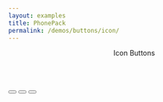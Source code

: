 ```yaml
---
layout: examples
title: PhonePack
permalink: /demos/buttons/icon/
---
```



<header class="header header--shadow">
      <div class="header__title">Icon Buttons</div>
</header>
    
<section class="content content--padding has-header">
        <p>
            <button class="button button--small text-blue button--icon"><i class="icon mdi mdi-pencil"></i></button>
            <button class="button text-blue button--icon"><i class="icon mdi mdi-pencil"></i></button>
            <button class="button button--large text-blue button--icon"><i class="icon mdi mdi-pencil"></i></button>
         </p>
</section> 
  

